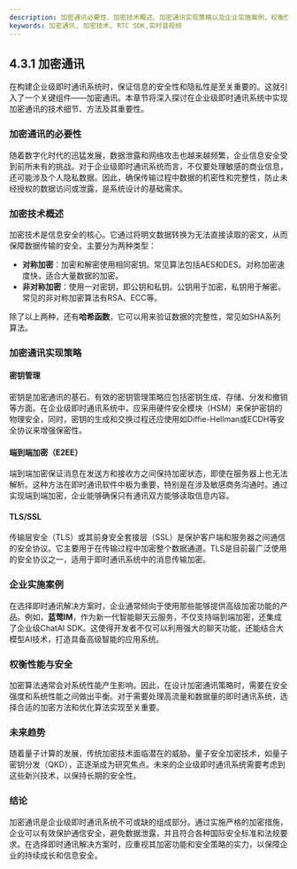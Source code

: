 ```yaml
---
description: 加密通讯必要性、加密技术概述、加密通讯实现策略以及企业实施案例，权衡性能与安全，展望加密通讯的未来趋势。
keywords: 加密通讯, 加密技术, RTC SDK,实时音视频
---
```

## 4.3.1 加密通讯

在构建企业级即时通讯系统时，保证信息的安全性和隐私性是至关重要的。这就引入了一个关键组件——加密通讯。本章节将深入探讨在企业级即时通讯系统中实现加密通讯的技术细节、方法及其重要性。

### 加密通讯的必要性

随着数字化时代的迅猛发展，数据泄露和网络攻击也越来越频繁，企业信息安全受到前所未有的挑战。对于企业级即时通讯系统而言，不仅要处理敏感的商业信息，还可能涉及个人隐私数据。因此，确保传输过程中数据的机密性和完整性，防止未经授权的数据访问或泄露，是系统设计的基础需求。

### 加密技术概述

加密技术是信息安全的核心。它通过将明文数据转换为无法直接读取的密文，从而保障数据传输的安全。主要分为两种类型：

- **对称加密**：加密和解密使用相同密钥。常见算法包括AES和DES。对称加密速度快，适合大量数据的加密。
- **非对称加密**：使用一对密钥，即公钥和私钥。公钥用于加密，私钥用于解密。常见的非对称加密算法有RSA、ECC等。

除了以上两种，还有**哈希函数**，它可以用来验证数据的完整性，常见如SHA系列算法。

### 加密通讯实现策略

#### 密钥管理

密钥是加密通讯的基石。有效的密钥管理策略应包括密钥生成、存储、分发和撤销等方面。在企业级即时通讯系统中，应采用硬件安全模块（HSM）来保护密钥的物理安全，同时，密钥的生成和交换过程还应使用如Diffie-Hellman或ECDH等安全协议来增强保密性。

#### 端到端加密（E2EE）

端到端加密保证消息在发送方和接收方之间保持加密状态，即使在服务器上也无法解析。这种方法在即时通讯软件中极为重要，特别是在涉及敏感商务沟通时。通过实现端到端加密，企业能够确保只有通讯双方能够读取信息内容。

#### TLS/SSL

传输层安全（TLS）或其前身安全套接层（SSL）是保护客户端和服务器之间通信的安全协议。它主要用于在传输过程中加密整个数据通道。TLS是目前最广泛使用的安全协议之一，适用于即时通讯系统中的消息传输加密。

### 企业实施案例

在选择即时通讯解决方案时，企业通常倾向于使用那些能够提供高级加密功能的产品。例如，**蓝莺IM**，作为新一代智能聊天云服务，不仅支持端到端加密，还集成了企业级ChatAI SDK。这使得开发者不仅可以利用强大的聊天功能，还能结合大模型AI技术，打造具备高级智能的应用系统。

### 权衡性能与安全

加密算法通常会对系统性能产生影响。因此，在设计加密通讯策略时，需要在安全强度和系统性能之间做出平衡。对于需要处理高流量和数据量的即时通讯系统，选择合适的加密方法和优化算法实现至关重要。

### 未来趋势

随着量子计算的发展，传统加密技术面临潜在的威胁。量子安全加密技术，如量子密钥分发（QKD），正逐渐成为研究焦点。未来的企业级即时通讯系统需要考虑到这些新兴技术，以保持长期的安全性。

### 结论

加密通讯是企业级即时通讯系统不可或缺的组成部分。通过实施严格的加密措施，企业可以有效保护通信安全，避免数据泄露，并且符合各种国际安全标准和法规要求。在选择即时通讯解决方案时，应重视其加密功能和安全策略的实力，以保障企业的持续成长和信息安全。